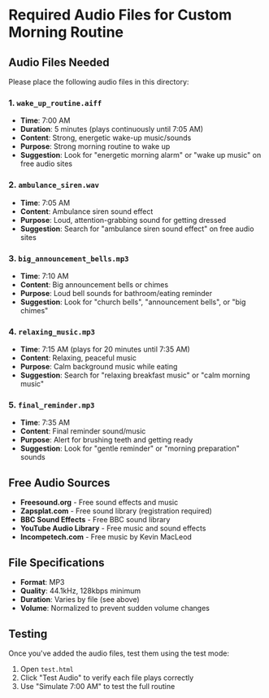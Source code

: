 # Required Audio Files for Custom Morning Routine

## Audio Files Needed

Please place the following audio files in this directory:

### 1. `wake_up_routine.aiff`
- **Time**: 7:00 AM
- **Duration**: 5 minutes (plays continuously until 7:05 AM)
- **Content**: Strong, energetic wake-up music/sounds
- **Purpose**: Strong morning routine to wake up
- **Suggestion**: Look for "energetic morning alarm" or "wake up music" on free audio sites

### 2. `ambulance_siren.wav`
- **Time**: 7:05 AM
- **Content**: Ambulance siren sound effect
- **Purpose**: Loud, attention-grabbing sound for getting dressed
- **Suggestion**: Search for "ambulance siren sound effect" on free audio sites

### 3. `big_announcement_bells.mp3`
- **Time**: 7:10 AM
- **Content**: Big announcement bells or chimes
- **Purpose**: Loud bell sounds for bathroom/eating reminder
- **Suggestion**: Look for "church bells", "announcement bells", or "big chimes"

### 4. `relaxing_music.mp3`
- **Time**: 7:15 AM (plays for 20 minutes until 7:35 AM)
- **Content**: Relaxing, peaceful music
- **Purpose**: Calm background music while eating
- **Suggestion**: Search for "relaxing breakfast music" or "calm morning music"

### 5. `final_reminder.mp3`
- **Time**: 7:35 AM
- **Content**: Final reminder sound/music
- **Purpose**: Alert for brushing teeth and getting ready
- **Suggestion**: Look for "gentle reminder" or "morning preparation" sounds

## Free Audio Sources

- **Freesound.org** - Free sound effects and music
- **Zapsplat.com** - Free sound library (registration required)
- **BBC Sound Effects** - Free BBC sound library
- **YouTube Audio Library** - Free music and sound effects
- **Incompetech.com** - Free music by Kevin MacLeod

## File Specifications

- **Format**: MP3
- **Quality**: 44.1kHz, 128kbps minimum
- **Duration**: Varies by file (see above)
- **Volume**: Normalized to prevent sudden volume changes

## Testing

Once you've added the audio files, test them using the test mode:
1. Open `test.html`
2. Click "Test Audio" to verify each file plays correctly
3. Use "Simulate 7:00 AM" to test the full routine
